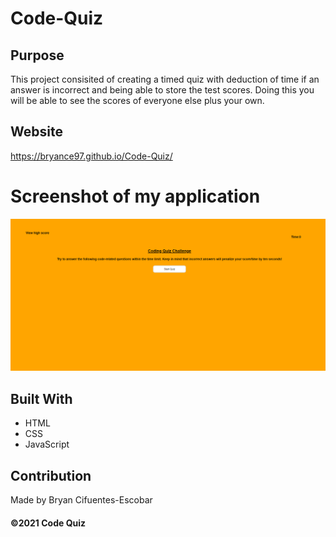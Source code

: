 # Code-Quiz

## Purpose
This project consisited of creating a timed quiz with deduction of time if an answer is incorrect and being able to store the test scores. Doing this you will be able to see the scores of everyone else plus your own.

## Website
https://bryance97.github.io/Code-Quiz/

# Screenshot of my application
![](./assets/images/Code-Quiz.png)

## Built With
* HTML
* CSS
* JavaScript

## Contribution
Made by Bryan Cifuentes-Escobar

#### ©️2021 Code Quiz